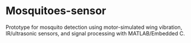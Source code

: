 # Mosquitoes-sensor
Prototype for mosquito detection using motor-simulated wing vibration, IR/ultrasonic sensors, and signal processing with MATLAB/Embedded C.
